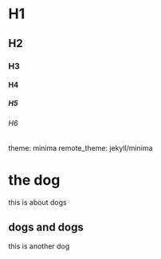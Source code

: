 # H1
## H2
### H3
#### H4
##### H5
###### H6

theme: minima
remote_theme: jekyll/minima

<!doctype html>
<html>
<head>
<title> dogs </title>
</head>
<body>
<h1> the dog </h1>
<p> this is about dogs </p>
<h2> dogs and dogs </h2>
<p> this is another dog </p>
</body>
</html>
